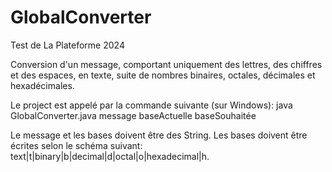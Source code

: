 # GlobalConverter
Test de La Plateforme 2024

Conversion d'un message, comportant uniquement des lettres, des chiffres et des espaces, 
  en texte, suite de nombres binaires, octales, décimales et hexadécimales.

Le project est appelé par la commande suivante (sur Windows): 
    java GlobalConverter.java message baseActuelle baseSouhaitée

Le message et les bases doivent être des String.
Les bases doivent être écrites selon le schéma suivant: text|t|binary|b|decimal|d|octal|o|hexadecimal|h.

